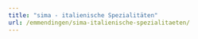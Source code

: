 ```yaml
---
title: "sima - italienische Spezialitäten"
url: /emmendingen/sima-italienische-spezialitaeten/
---
```

